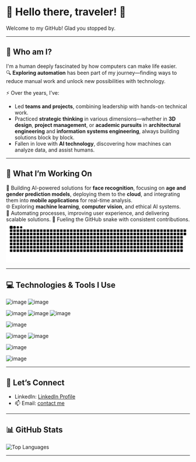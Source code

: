 # 👋 Hello there, traveler! 🌟

Welcome to my GitHub! Glad you stopped by.

---

## 🧭 Who am I?  
I'm a human deeply fascinated by how computers can make life easier.  
🔍 **Exploring automation** has been part of my journey—finding ways to reduce manual work and unlock new possibilities with technology.  

⚡ Over the years, I’ve:  
- Led **teams and projects**, combining leadership with hands-on technical work.  
- Practiced **strategic thinking** in various dimensions—whether in **3D design**, **project management**, or **academic pursuits** in **architectural engineering** and **information systems engineering**, always building solutions block by block.
- Fallen in love with **AI technology**, discovering how machines can analyze data, and assist humans.

---

## 🤖 What I’m Working On  
🚀 Building AI-powered solutions for **face recognition**, focusing on **age and gender prediction models**, deploying them to the **cloud**, and integrating them into **mobile applications** for real-time analysis.  
🌐 Exploring **machine learning**, **computer vision**, and ethical AI systems.  
🧩 Automating processes, improving user experience, and delivering scalable solutions.
🐍 Fueling the GitHub snake with consistent contributions.
<picture>
  <source media="(prefers-color-scheme: dark)" srcset="https://github.com/MiestoMeska/MiestoMeska/blob/output/github-snake-dark.svg?raw=true&palette=github-dark" />
  <source media="(prefers-color-scheme: light)" srcset="https://github.com/MiestoMeska/MiestoMeska/blob/output/github-snake.svg?raw=true" />
  <img alt="github-snake" src="https://github.com/MiestoMeska/MiestoMeska/blob/output/github-snake.svg?raw=true" />
</picture>

---

## 💻 Technologies & Tools I Use 
![image](https://img.shields.io/badge/Python-FFD43B?style=for-the-badge&logo=python&logoColor=blue) ![image](https://img.shields.io/badge/JavaScript-323330?style=for-the-badge&logo=javascript&logoColor=F7DF1E)

![image](https://img.shields.io/badge/PyTorch-EE4C2C?style=for-the-badge&logo=pytorch&logoColor=white) ![image](https://img.shields.io/badge/TensorFlow-FF6F00?style=for-the-badge&logo=tensorflow&logoColor=white) ![image](https://img.shields.io/badge/-HuggingFace-FDEE21?style=for-the-badge&logo=HuggingFace&logoColor=black) 

![image](https://img.shields.io/badge/Kaggle-20BEFF?style=for-the-badge&logo=Kaggle&logoColor=white) 

![image](https://img.shields.io/badge/Sqlite-003B57?style=for-the-badge&logo=sqlite&logoColor=white) ![image](https://img.shields.io/badge/Oracle-F80000?style=for-the-badge&logo=Oracle&logoColor=white) 

![image](https://img.shields.io/badge/Figma-F24E1E?style=for-the-badge&logo=figma&logoColor=white)

![image](https://img.shields.io/badge/Jupyter-F37626.svg?&style=for-the-badge&logo=Jupyter&logoColor=white)

---

## 🔗 Let’s Connect
- LinkedIn: [LinkedIn Profile](https://www.linkedin.com/in/vytautas-ruzgaila/)  
- 📫 Email: [contact me](mailto:V.S.Ruzgaila@gmail.com)

---

## 📊 GitHub Stats  



![Top Languages](https://github-readme-stats.vercel.app/api/top-langs/?username=MiestoMeska&layout=compact&theme=radical)

---
<!--
**MiestoMeska/MiestoMeska** is a ✨ _special_ ✨ repository because its `README.md` (this file) appears on your GitHub profile.

Here are some ideas to get you started:

- 🔭 I’m currently working on ...
- 🌱 I’m currently learning ...
- 👯 I’m looking to collaborate on ...
- 🤔 I’m looking for help with ...
- 💬 Ask me about ...
- 📫 How to reach me: ...
- 😄 Pronouns: ...
- ⚡ Fun fact: ...
-->
